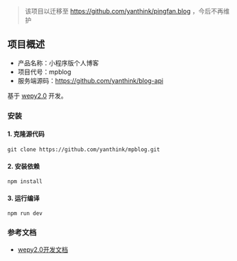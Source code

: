 > 该项目以迁移至 https://github.com/yanthink/pingfan.blog ，今后不再维护

## 项目概述

* 产品名称：小程序版个人博客
* 项目代号：mpblog
* 服务端源码：https://github.com/yanthink/blog-api

基于 [wepy2.0](https://github.com/Tencent/wepy) 开发。

### 安装

#### 1. 克隆源代码

    git clone https://github.com/yanthink/mpblog.git

#### 2. 安装依赖

    npm install
    
#### 3. 运行编译

    npm run dev
    
### 参考文档

- [wepy2.0开发文档](https://wepyjs.github.io/wepy-docs/2.x/#/)




